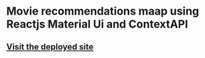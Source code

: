 # Movie recommendations maap using Reactjs Material Ui and ContextAPI
## [Visit the deployed site](https://62f3ee9c3185fb005d073b01--comfy-cat-b0b465.netlify.app/)
